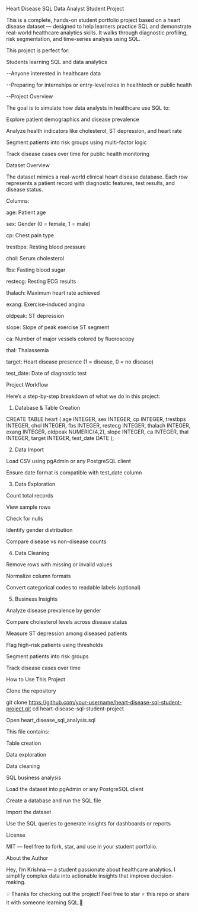 Heart Disease SQL Data Analyst Student Project

This is a complete, hands-on student portfolio project based on a heart disease dataset — designed to help learners practice SQL and demonstrate real-world healthcare analytics skills. It walks through diagnostic profiling, risk segmentation, and time-series analysis using SQL.

This project is perfect for:

Students learning SQL and data analytics

--Anyone interested in healthcare data

--Preparing for internships or entry-level roles in healthtech or public health

--Project Overview

The goal is to simulate how data analysts in healthcare use SQL to:

 Explore patient demographics and disease prevalence

 Analyze health indicators like cholesterol, ST depression, and heart rate

 Segment patients into risk groups using multi-factor logic

 Track disease cases over time for public health monitoring

 Dataset Overview

The dataset mimics a real-world clinical heart disease database. Each row represents a patient record with diagnostic features, test results, and disease status.

Columns:

age: Patient age

sex: Gender (0 = female, 1 = male)

cp: Chest pain type

trestbps: Resting blood pressure

chol: Serum cholesterol

fbs: Fasting blood sugar

restecg: Resting ECG results

thalach: Maximum heart rate achieved

exang: Exercise-induced angina

oldpeak: ST depression

slope: Slope of peak exercise ST segment

ca: Number of major vessels colored by fluoroscopy

thal: Thalassemia

target: Heart disease presence (1 = disease, 0 = no disease)

test_date: Date of diagnostic test

Project Workflow

Here’s a step-by-step breakdown of what we do in this project:

1. Database & Table Creation

CREATE TABLE heart (
  age INTEGER,
  sex INTEGER,
  cp INTEGER,
  trestbps INTEGER,
  chol INTEGER,
  fbs INTEGER,
  restecg INTEGER,
  thalach INTEGER,
  exang INTEGER,
  oldpeak NUMERIC(4,2),
  slope INTEGER,
  ca INTEGER,
  thal INTEGER,
  target INTEGER,
  test_date DATE
);

2. Data Import

Load CSV using pgAdmin or any PostgreSQL client

Ensure date format is compatible with test_date column

3.  Data Exploration

Count total records

View sample rows

Check for nulls

Identify gender distribution

Compare disease vs non-disease counts

4.  Data Cleaning

Remove rows with missing or invalid values

Normalize column formats

Convert categorical codes to readable labels (optional)

5. Business Insights

Analyze disease prevalence by gender

Compare cholesterol levels across disease status

Measure ST depression among diseased patients

Flag high-risk patients using thresholds

Segment patients into risk groups

Track disease cases over time

How to Use This Project

Clone the repository

git clone https://github.com/your-username/heart-disease-sql-student-project.git
cd heart-disease-sql-student-project

Open heart_disease_sql_analysis.sql

This file contains:

Table creation

Data exploration

Data cleaning

SQL business analysis

Load the dataset into pgAdmin or any PostgreSQL client

Create a database and run the SQL file

Import the dataset

Use the SQL queries to generate insights for dashboards or reports

License

MIT — feel free to fork, star, and use in your student portfolio.

About the Author

Hey, I’m Krishna — a student passionate about healthcare analytics. I simplify complex data into actionable insights that improve decision-making.

💡 Thanks for checking out the project! Feel free to star ⭐ this repo or share it with someone learning SQL.🚀
